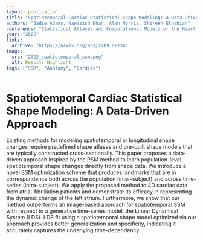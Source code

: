 ```yaml
---
layout: publication
title: "Spatiotemporal Cardiac Statistical Shape Modeling: A Data-Driven Approach"
authors: "Jadie Adams, Nawazish Khan, Alan Morris, Shireen Elhabian"
conference: "Statistical Atlases and Computational Models of the Heart (STACOM) at MICCAI"
year: "2022"
links: 
  archive: "https://arxiv.org/abs/2209.02736"
image:
  src: "2022_spatiotemporal_ssm.png"
  alt: Results Highlight
tags: ["SSM", "Anatomy", "Cardiac"]
---
```


# Spatiotemporal Cardiac Statistical Shape Modeling: A Data-Driven Approach

Existing methods for modeling spatiotemporal or longitudinal shape changes require predefined shape atlases and pre-built shape models that are typically constructed cross-sectionally. This paper proposes a data-driven approach inspired by the PSM method to learn population-level spatiotemporal shape changes directly from shape data. We introduce a novel SSM optimization scheme that produces landmarks that are in correspondence both across the population (inter-subject) and across time-series (intra-subject). We apply the proposed method to 4D cardiac data from atrial-fibrillation patients and demonstrate its efficacy in representing the dynamic change of the left atrium. Furthermore, we show that our method outperforms an image-based approach for spatiotemporal SSM with respect to a generative time-series model, the Linear Dynamical System (LDS). LDS fit using a spatiotemporal shape model optimized via our approach provides better generalization and specificity, indicating it accurately captures the underlying time-dependency. 
